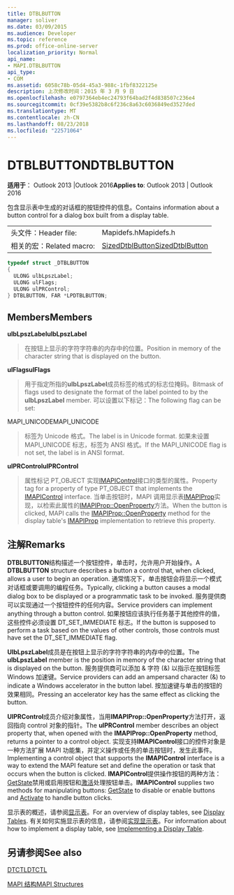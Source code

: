 ```yaml
---
title: DTBLBUTTON
manager: soliver
ms.date: 03/09/2015
ms.audience: Developer
ms.topic: reference
ms.prod: office-online-server
localization_priority: Normal
api_name:
- MAPI.DTBLBUTTON
api_type:
- COM
ms.assetid: 6058c78b-05d4-45a3-988c-1fbf8322125e
description: 上次修改时间：2015 年 3 月 9 日
ms.openlocfilehash: e0797364eb4ec24793f64bad2f4d838507c236e4
ms.sourcegitcommit: 0cf39e5382b8c6f236c8a63c6036849ed3527ded
ms.translationtype: MT
ms.contentlocale: zh-CN
ms.lasthandoff: 08/23/2018
ms.locfileid: "22571064"
---
```

# <a name="dtblbutton"></a><span data-ttu-id="5d4f0-103">DTBLBUTTON</span><span class="sxs-lookup"><span data-stu-id="5d4f0-103">DTBLBUTTON</span></span>

  
  
<span data-ttu-id="5d4f0-104">**适用于**： Outlook 2013 |Outlook 2016</span><span class="sxs-lookup"><span data-stu-id="5d4f0-104">**Applies to**: Outlook 2013 | Outlook 2016</span></span> 
  
<span data-ttu-id="5d4f0-105">包含显示表中生成的对话框的按钮控件的信息。</span><span class="sxs-lookup"><span data-stu-id="5d4f0-105">Contains information about a button control for a dialog box built from a display table.</span></span>
  
|||
|:-----|:-----|
|<span data-ttu-id="5d4f0-106">头文件：</span><span class="sxs-lookup"><span data-stu-id="5d4f0-106">Header file:</span></span>  <br/> |<span data-ttu-id="5d4f0-107">Mapidefs.h</span><span class="sxs-lookup"><span data-stu-id="5d4f0-107">Mapidefs.h</span></span>  <br/> |
|<span data-ttu-id="5d4f0-108">相关的宏：</span><span class="sxs-lookup"><span data-stu-id="5d4f0-108">Related macro:</span></span>  <br/> |[<span data-ttu-id="5d4f0-109">SizedDtblButton</span><span class="sxs-lookup"><span data-stu-id="5d4f0-109">SizedDtblButton</span></span>](sizeddtblbutton.md) <br/> |
   
```cpp
typedef struct _DTBLBUTTON
{
  ULONG ulbLpszLabel;
  ULONG ulFlags;
  ULONG ulPRControl;
} DTBLBUTTON, FAR *LPDTBLBUTTON;

```

## <a name="members"></a><span data-ttu-id="5d4f0-110">Members</span><span class="sxs-lookup"><span data-stu-id="5d4f0-110">Members</span></span>

 <span data-ttu-id="5d4f0-111">**ulbLpszLabel**</span><span class="sxs-lookup"><span data-stu-id="5d4f0-111">**ulbLpszLabel**</span></span>
  
> <span data-ttu-id="5d4f0-112">在按钮上显示的字符字符串的内存中的位置。</span><span class="sxs-lookup"><span data-stu-id="5d4f0-112">Position in memory of the character string that is displayed on the button.</span></span>
    
 <span data-ttu-id="5d4f0-113">**ulFlags**</span><span class="sxs-lookup"><span data-stu-id="5d4f0-113">**ulFlags**</span></span>
  
> <span data-ttu-id="5d4f0-114">用于指定所指的**ulbLpszLabel**成员标签的格式的标志位掩码。</span><span class="sxs-lookup"><span data-stu-id="5d4f0-114">Bitmask of flags used to designate the format of the label pointed to by the **ulbLpszLabel** member.</span></span> <span data-ttu-id="5d4f0-115">可以设置以下标记：</span><span class="sxs-lookup"><span data-stu-id="5d4f0-115">The following flag can be set:</span></span> 
    
<span data-ttu-id="5d4f0-116">MAPI_UNICODE</span><span class="sxs-lookup"><span data-stu-id="5d4f0-116">MAPI_UNICODE</span></span> 
  
> <span data-ttu-id="5d4f0-117">标签为 Unicode 格式。</span><span class="sxs-lookup"><span data-stu-id="5d4f0-117">The label is in Unicode format.</span></span> <span data-ttu-id="5d4f0-118">如果未设置 MAPI_UNICODE 标志，标签为 ANSI 格式。</span><span class="sxs-lookup"><span data-stu-id="5d4f0-118">If the MAPI_UNICODE flag is not set, the label is in ANSI format.</span></span>
    
 <span data-ttu-id="5d4f0-119">**ulPRControl**</span><span class="sxs-lookup"><span data-stu-id="5d4f0-119">**ulPRControl**</span></span>
  
> <span data-ttu-id="5d4f0-120">属性标记 PT_OBJECT 实现[IMAPIControl](imapicontroliunknown.md)接口的类型的属性。</span><span class="sxs-lookup"><span data-stu-id="5d4f0-120">Property tag for a property of type PT_OBJECT that implements the [IMAPIControl](imapicontroliunknown.md) interface.</span></span> <span data-ttu-id="5d4f0-121">当单击按钮时，MAPI 调用显示表[IMAPIProp](imapipropiunknown.md)实现，以检索此属性的[IMAPIProp::OpenProperty](imapiprop-openproperty.md)方法。</span><span class="sxs-lookup"><span data-stu-id="5d4f0-121">When the button is clicked, MAPI calls the [IMAPIProp::OpenProperty](imapiprop-openproperty.md) method for the display table's [IMAPIProp](imapipropiunknown.md) implementation to retrieve this property.</span></span> 
    
## <a name="remarks"></a><span data-ttu-id="5d4f0-122">注解</span><span class="sxs-lookup"><span data-stu-id="5d4f0-122">Remarks</span></span>

<span data-ttu-id="5d4f0-123">**DTBLBUTTON**结构描述一个按钮控件，单击时，允许用户开始操作。</span><span class="sxs-lookup"><span data-stu-id="5d4f0-123">A **DTBLBUTTON** structure describes a button a control that, when clicked, allows a user to begin an operation.</span></span> <span data-ttu-id="5d4f0-124">通常情况下，单击按钮会将显示一个模式对话框或要调用的编程任务。</span><span class="sxs-lookup"><span data-stu-id="5d4f0-124">Typically, clicking a button causes a modal dialog box to be displayed or a programmatic task to be invoked.</span></span> <span data-ttu-id="5d4f0-125">服务提供商可以实现通过一个按钮控件的任何内容。</span><span class="sxs-lookup"><span data-stu-id="5d4f0-125">Service providers can implement anything through a button control.</span></span> <span data-ttu-id="5d4f0-126">如果按钮应该执行任务基于其他控件的值，这些控件必须设置 DT_SET_IMMEDIATE 标志。</span><span class="sxs-lookup"><span data-stu-id="5d4f0-126">If the button is supposed to perform a task based on the values of other controls, those controls must have set the DT_SET_IMMEDIATE flag.</span></span> 
  
<span data-ttu-id="5d4f0-127">**UlbLpszLabel**成员是在按钮上显示的字符字符串的内存中的位置。</span><span class="sxs-lookup"><span data-stu-id="5d4f0-127">The **ulbLpszLabel** member is the position in memory of the character string that is displayed on the button.</span></span> <span data-ttu-id="5d4f0-128">服务提供商可以添加 & 字符 (&amp;) 以指示在按钮标签 Windows 加速键。</span><span class="sxs-lookup"><span data-stu-id="5d4f0-128">Service providers can add an ampersand character (&amp;) to indicate a Windows accelerator in the button label.</span></span> <span data-ttu-id="5d4f0-129">按加速键与单击的按钮的效果相同。</span><span class="sxs-lookup"><span data-stu-id="5d4f0-129">Pressing an accelerator key has the same effect as clicking the button.</span></span> 
  
<span data-ttu-id="5d4f0-130">**UlPRControl**成员介绍对象属性，当用**IMAPIProp::OpenProperty**方法打开，返回指向 control 对象的指针。</span><span class="sxs-lookup"><span data-stu-id="5d4f0-130">The **ulPRControl** member describes an object property that, when opened with the **IMAPIProp::OpenProperty** method, returns a pointer to a control object.</span></span> <span data-ttu-id="5d4f0-131">实现支持**IMAPIControl**接口的控件对象是一种方法扩展 MAPI 功能集，并定义操作或任务的单击按钮时，发生此事件。</span><span class="sxs-lookup"><span data-stu-id="5d4f0-131">Implementing a control object that supports the **IMAPIControl** interface is a way to extend the MAPI feature set and define the operation or task that occurs when the button is clicked.</span></span> <span data-ttu-id="5d4f0-132">**IMAPIControl**提供操作按钮的两种方法： [GetState](imapicontrol-getstate.md)禁用或启用按钮和[激活](imapicontrol-activate.md)处理按钮单击。</span><span class="sxs-lookup"><span data-stu-id="5d4f0-132">**IMAPIControl** supplies two methods for manipulating buttons: [GetState](imapicontrol-getstate.md) to disable or enable buttons and [Activate](imapicontrol-activate.md) to handle button clicks.</span></span> 
  
<span data-ttu-id="5d4f0-133">显示表的概述，请参阅[显示表](display-tables.md)。</span><span class="sxs-lookup"><span data-stu-id="5d4f0-133">For an overview of display tables, see [Display Tables](display-tables.md).</span></span> <span data-ttu-id="5d4f0-134">有关如何实施显示表的信息，请参阅[实现显示表](display-table-implementation.md)。</span><span class="sxs-lookup"><span data-stu-id="5d4f0-134">For information about how to implement a display table, see [Implementing a Display Table](display-table-implementation.md).</span></span>
  
## <a name="see-also"></a><span data-ttu-id="5d4f0-135">另请参阅</span><span class="sxs-lookup"><span data-stu-id="5d4f0-135">See also</span></span>



[<span data-ttu-id="5d4f0-136">DTCTL</span><span class="sxs-lookup"><span data-stu-id="5d4f0-136">DTCTL</span></span>](dtctl.md)


[<span data-ttu-id="5d4f0-137">MAPI 结构</span><span class="sxs-lookup"><span data-stu-id="5d4f0-137">MAPI Structures</span></span>](mapi-structures.md)


